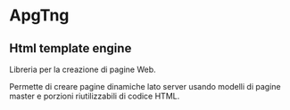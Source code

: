 # ApgTng


## Html template engine


Libreria per la creazione di pagine Web.


Permette di creare pagine dinamiche lato server usando modelli di pagine master e porzioni riutilizzabili di codice HTML.